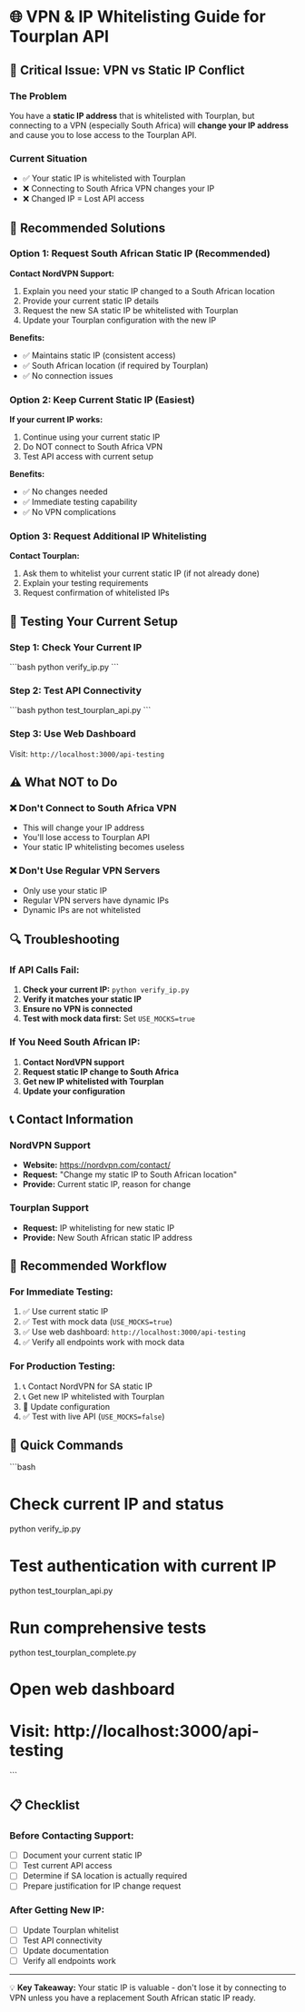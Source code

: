 # 🌐 VPN & IP Whitelisting Guide for Tourplan API

## 🚨 Critical Issue: VPN vs Static IP Conflict

### The Problem
You have a **static IP address** that is whitelisted with Tourplan, but connecting to a VPN (especially South Africa) will **change your IP address** and cause you to lose access to the Tourplan API.

### Current Situation
- ✅ Your static IP is whitelisted with Tourplan
- ❌ Connecting to South Africa VPN changes your IP
- ❌ Changed IP = Lost API access

## 🎯 Recommended Solutions

### Option 1: Request South African Static IP (Recommended)
**Contact NordVPN Support:**
1. Explain you need your static IP changed to a South African location
2. Provide your current static IP details
3. Request the new SA static IP be whitelisted with Tourplan
4. Update your Tourplan configuration with the new IP

**Benefits:**
- ✅ Maintains static IP (consistent access)
- ✅ South African location (if required by Tourplan)
- ✅ No connection issues

### Option 2: Keep Current Static IP (Easiest)
**If your current IP works:**
1. Continue using your current static IP
2. Do NOT connect to South Africa VPN
3. Test API access with current setup

**Benefits:**
- ✅ No changes needed
- ✅ Immediate testing capability
- ✅ No VPN complications

### Option 3: Request Additional IP Whitelisting
**Contact Tourplan:**
1. Ask them to whitelist your current static IP (if not already done)
2. Explain your testing requirements
3. Request confirmation of whitelisted IPs

## 🧪 Testing Your Current Setup

### Step 1: Check Your Current IP
\`\`\`bash
python verify_ip.py
\`\`\`

### Step 2: Test API Connectivity
\`\`\`bash
python test_tourplan_api.py
\`\`\`

### Step 3: Use Web Dashboard
Visit: `http://localhost:3000/api-testing`

## ⚠️ What NOT to Do

### ❌ Don't Connect to South Africa VPN
- This will change your IP address
- You'll lose access to Tourplan API
- Your static IP whitelisting becomes useless

### ❌ Don't Use Regular VPN Servers
- Only use your static IP
- Regular VPN servers have dynamic IPs
- Dynamic IPs are not whitelisted

## 🔍 Troubleshooting

### If API Calls Fail:
1. **Check your current IP:** `python verify_ip.py`
2. **Verify it matches your static IP**
3. **Ensure no VPN is connected**
4. **Test with mock data first:** Set `USE_MOCKS=true`

### If You Need South African IP:
1. **Contact NordVPN support**
2. **Request static IP change to South Africa**
3. **Get new IP whitelisted with Tourplan**
4. **Update your configuration**

## 📞 Contact Information

### NordVPN Support
- **Website:** https://nordvpn.com/contact/
- **Request:** "Change my static IP to South African location"
- **Provide:** Current static IP, reason for change

### Tourplan Support
- **Request:** IP whitelisting for new static IP
- **Provide:** New South African static IP address

## 🎯 Recommended Workflow

### For Immediate Testing:
1. ✅ Use current static IP
2. ✅ Test with mock data (`USE_MOCKS=true`)
3. ✅ Use web dashboard: `http://localhost:3000/api-testing`
4. ✅ Verify all endpoints work with mock data

### For Production Testing:
1. 📞 Contact NordVPN for SA static IP
2. 📞 Get new IP whitelisted with Tourplan
3. 🔧 Update configuration
4. ✅ Test with live API (`USE_MOCKS=false`)

## 🚀 Quick Commands

\`\`\`bash
# Check current IP and status
python verify_ip.py

# Test authentication with current IP
python test_tourplan_api.py

# Run comprehensive tests
python test_tourplan_complete.py

# Open web dashboard
# Visit: http://localhost:3000/api-testing
\`\`\`

## 📋 Checklist

### Before Contacting Support:
- [ ] Document your current static IP
- [ ] Test current API access
- [ ] Determine if SA location is actually required
- [ ] Prepare justification for IP change request

### After Getting New IP:
- [ ] Update Tourplan whitelist
- [ ] Test API connectivity
- [ ] Update documentation
- [ ] Verify all endpoints work

---

💡 **Key Takeaway:** Your static IP is valuable - don't lose it by connecting to VPN unless you have a replacement South African static IP ready.
